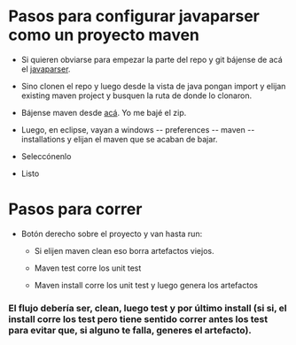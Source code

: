 # Pasos para configurar javaparser como un proyecto maven

- Si quieren obviarse para empezar la parte del repo y git bájense de acá el [javaparser](http://javaparser.org). 

- Sino clonen el repo y luego desde la vista de java pongan import y elijan existing maven project y busquen la ruta de donde lo clonaron.

- Bájense maven desde [acá](https://maven.apache.org/download.cgi). Yo me bajé el zip.

- Luego, en eclipse, vayan a windows -- preferences -- maven -- installations y elijan el maven que se acaban de bajar.

- Seleccónenlo

- Listo

# Pasos para correr

- Botón derecho sobre el proyecto y van hasta run:
  - Si elijen maven clean eso borra artefactos viejos.
  
  - Maven test corre los unit test
  
  - Maven install corre los unit test y luego genera los artefactos
  
 ### El flujo debería ser, clean, luego test y por último install (si si, el install corre los test pero tiene sentido correr antes los test para evitar que, si alguno te falla, generes el artefacto).
